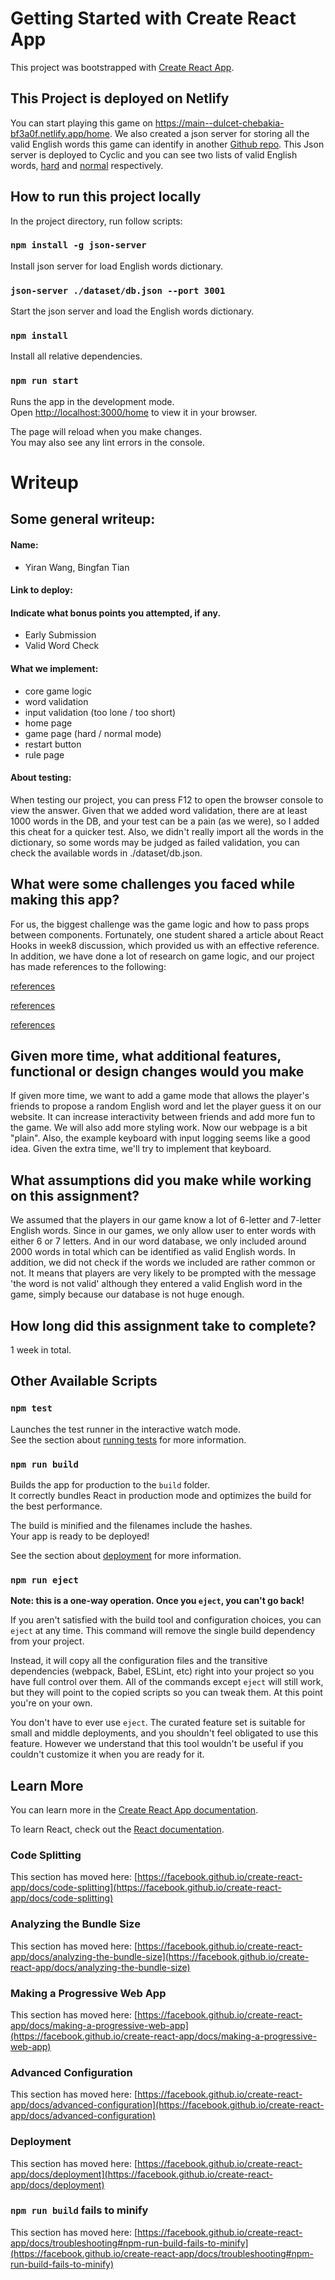 # Getting Started with Create React App

This project was bootstrapped with [Create React App](https://github.com/facebook/create-react-app).

## This Project is deployed on Netlify

You can start playing this game on https://main--dulcet-chebakia-bf3a0f.netlify.app/home. We also 
created a json server for storing all the valid English words this game can identify in another [Github repo](https://github.com/Yiranluc/Json-Server). This Json server is deployed to Cyclic and you can see two
lists of valid English words, [hard](https://upset-gold-stockings.cyclic.app/hard) and [normal](https://upset-gold-stockings.cyclic.app/normal) respectively.

## How to run this project locally

In the project directory, run follow scripts:

### `npm install -g json-server`
Install json server for load English words dictionary.

### `json-server ./dataset/db.json --port 3001`
Start the json server and load the English words dictionary.

### `npm install`
Install all relative dependencies.

### `npm run start`

Runs the app in the development mode.\
Open [http://localhost:3000/home](http://localhost:3000/home) to view it in your browser.

The page will reload when you make changes.\
You may also see any lint errors in the console.

# Writeup
## Some general writeup:
#### Name:
 - Yiran Wang, Bingfan Tian
#### Link to deploy:

#### Indicate what bonus points you attempted, if any.
 - Early Submission
 - Valid Word Check

#### What we implement:
 - core game logic
 - word validation
 - input validation (too lone / too short)
 - home page
 - game page (hard / normal mode)
 - restart button
 - rule page
 
#### About testing:
When testing our project, you can press F12 to open the browser console to view the answer. Given that we added word validation, there are at least 1000 words in the DB, and your test can be a pain (as we were), so I added this cheat for a quicker test. Also, we didn't really import all the words in the dictionary, so some words may be judged as failed validation, you can check the available words in ./dataset/db.json.


## What were some challenges you faced while making this app?
For us, the biggest challenge was the game logic and how to pass props between components. Fortunately, one student shared a article about React Hooks in week8 discussion, which provided us with an effective reference. In addition, we have done a lot of research on game logic, and our project has made references to the following:

[references](https://kennethscoggins.medium.com/how-to-build-wordle-using-reactjs-and-about-200-lines-of-sloppy-code-3da3ef47013f)

[references](https://www.youtube.com/watch?v=s-1vuA92RJY)

[references](https://www.reactnativeschool.com/build-a-wordle-clone-with-react-native)

## Given more time, what additional features, functional or design changes would you make

If given more time, we want to add a game mode that allows the player's friends to propose a random English word and let the player guess it on our website. It can increase interactivity between friends and add more fun to the game. We will also add more styling work. Now our webpage is a bit "plain". Also, the example keyboard with input logging seems like a good idea. Given the extra time, we'll try to implement that keyboard.


## What assumptions did you make while working on this assignment?

We assumed that the players in our game know a lot of 6-letter and 7-letter English words. Since in our games, we only allow user to enter words with either 6 or 7 letters. And in our word database, we only included around 2000 words in total which can be identified as valid English words. In addition, we did not check if the words we included are rather common or not. It means that players are very likely to be prompted with the message 'the word is not valid' although they entered a valid English word in the game, simply because our database is not huge enough.

## How long did this assignment take to complete?

1 week in total.

## Other Available Scripts

### `npm test`

Launches the test runner in the interactive watch mode.\
See the section about [running tests](https://facebook.github.io/create-react-app/docs/running-tests) for more information.

### `npm run build`

Builds the app for production to the `build` folder.\
It correctly bundles React in production mode and optimizes the build for the best performance.

The build is minified and the filenames include the hashes.\
Your app is ready to be deployed!

See the section about [deployment](https://facebook.github.io/create-react-app/docs/deployment) for more information.

### `npm run eject`

**Note: this is a one-way operation. Once you `eject`, you can't go back!**

If you aren't satisfied with the build tool and configuration choices, you can `eject` at any time. This command will remove the single build dependency from your project.

Instead, it will copy all the configuration files and the transitive dependencies (webpack, Babel, ESLint, etc) right into your project so you have full control over them. All of the commands except `eject` will still work, but they will point to the copied scripts so you can tweak them. At this point you're on your own.

You don't have to ever use `eject`. The curated feature set is suitable for small and middle deployments, and you shouldn't feel obligated to use this feature. However we understand that this tool wouldn't be useful if you couldn't customize it when you are ready for it.

## Learn More

You can learn more in the [Create React App documentation](https://facebook.github.io/create-react-app/docs/getting-started).

To learn React, check out the [React documentation](https://reactjs.org/).

### Code Splitting

This section has moved here: [https://facebook.github.io/create-react-app/docs/code-splitting](https://facebook.github.io/create-react-app/docs/code-splitting)

### Analyzing the Bundle Size

This section has moved here: [https://facebook.github.io/create-react-app/docs/analyzing-the-bundle-size](https://facebook.github.io/create-react-app/docs/analyzing-the-bundle-size)

### Making a Progressive Web App

This section has moved here: [https://facebook.github.io/create-react-app/docs/making-a-progressive-web-app](https://facebook.github.io/create-react-app/docs/making-a-progressive-web-app)

### Advanced Configuration

This section has moved here: [https://facebook.github.io/create-react-app/docs/advanced-configuration](https://facebook.github.io/create-react-app/docs/advanced-configuration)

### Deployment

This section has moved here: [https://facebook.github.io/create-react-app/docs/deployment](https://facebook.github.io/create-react-app/docs/deployment)

### `npm run build` fails to minify

This section has moved here: [https://facebook.github.io/create-react-app/docs/troubleshooting#npm-run-build-fails-to-minify](https://facebook.github.io/create-react-app/docs/troubleshooting#npm-run-build-fails-to-minify)
